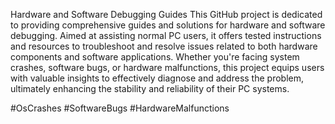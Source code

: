 Hardware and Software Debugging Guides
This GitHub project is dedicated to providing comprehensive guides and solutions for hardware and software debugging. Aimed at assisting normal PC users, it offers tested instructions and resources to troubleshoot and resolve issues related to both hardware components and software applications. Whether you're facing system crashes, software bugs, or hardware malfunctions, this project equips users with valuable insights to effectively diagnose and address the problem, ultimately enhancing the stability and reliability of their PC systems.

#OsCrashes #SoftwareBugs #HardwareMalfunctions
